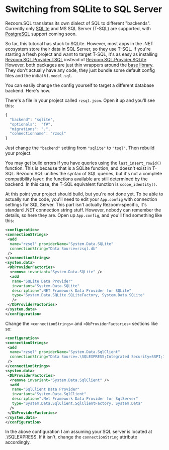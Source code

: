 # Switching from SQLite to SQL Server

Rezoom.SQL translates its own dialect of SQL to different "backends". Currently only [SQLite](https://www.sqlite.org/)
and MS SQL Server (T-SQL) are supported, with [PostgreSQL](https://www.postgresql.org/) support coming soon.

So far, this tutorial has stuck to SQLite. However, most apps in the .NET ecosystem store their data in SQL Server,
so they use T-SQL. If you're starting a fresh project and want to target T-SQL, it's as easy as installing
[Rezoom.SQL.Provider.TSQL](https://www.nuget.org/packages/Rezoom.SQL.Provider.TSQL/) instead of
[Rezoom.SQL.Provider.SQLite](https://www.nuget.org/packages/Rezoom.SQL.Provider.SQLite/). However, both packages
are just thin wrappers around the [base library](https://www.nuget.org/packages/Rezoom.SQL.Provider/). They don't
actually have any code, they just bundle some default config files and the initial `V1.model.sql`.

You can easily change the config yourself to target a different database backend. Here's how.

There's a file in your project called `rzsql.json`. Open it up and you'll see this:

```javascript
{
  "backend": "sqlite",
  "optionals":  "f#",
  "migrations": ".",
  "connectionname": "rzsql"
}
```

Just change the `"backend"` setting from `"sqlite"` to `"tsql"`. Then rebuild your project.

You may get build errors if you have queries using the `last_insert_rowid()` function. This is because that
is a SQLite function, and doesn't exist in T-SQL. Rezoom.SQL unifies the syntax of SQL queries, but it's not a complete
compatibility layer: the functions available are still determined by the backend. In this case, the T-SQL equivalent
function is `scope_identity()`.

At this point your project should build, but you're not done yet. To be able to actually run the code, you'll need
to edit your `App.config` with connection settings for SQL Server. This part isn't actually Rezoom-specific,
it's standard .NET connection string stuff. However, nobody can remember the details, so here they are.
Open up `App.config`, and you'll find something like this:


```xml
<configuration>
<connectionStrings>
 <add
  name="rzsql" providerName="System.Data.SQLite"
  connectionString="Data Source=rzsql.db"
 />
</connectionStrings>
<system.data>
 <DbProviderFactories>
  <remove invariant="System.Data.SQLite" />
  <add
   name="SQLite Data Provider"
   invariant="System.Data.SQLite"
   description=".NET Framework Data Provider for SQLite"
   type="System.Data.SQLite.SQLiteFactory, System.Data.SQLite"
   />
 </DbProviderFactories>
</system.data>
</configuration>
```

Change the `<connectionStrings>` and `<DbProviderFactories>` sections like so:

```xml
<configuration>
<connectionStrings>
 <add
  name="rzsql" providerName="System.Data.SqlClient"
  connectionString="Data Source=.\SQLEXPRESS;Integrated Security=SSPI;Initial Catalog=rzsql"
 />
</connectionStrings>
<system.data>
 <DbProviderFactories>
  <remove invariant="System.Data.SqlClient" />
  <add
   name="SqlClient Data Provider"
   invariant="System.Data.SqlClient"
   description=".Net Framework Data Provider for SqlServer"
   type="System.Data.SqlClient.SqlClientFactory, System.Data"
  />
 </DbProviderFactories>
</system.data>
</configuration>
```

In the above configuration I am assuming your SQL server is located at .\SQLEXPRESS. If it isn't, change the
`connectionString` attribute accordingly.

